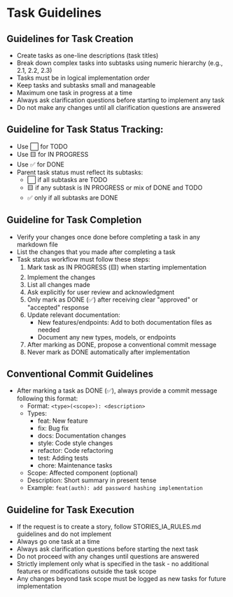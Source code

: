 # Task Guidelines

## Guidelines for Task Creation
- Create tasks as one-line descriptions (task titles)
- Break down complex tasks into subtasks using numeric hierarchy (e.g., 2.1, 2.2, 2.3)
- Tasks must be in logical implementation order
- Keep tasks and subtasks small and manageable
- Maximum one task in progress at a time
- Always ask clarification questions before starting to implement any task
- Do not make any changes until all clarification questions are answered

## Guideline for Task Status Tracking:
- Use ⬜ for TODO
- Use 🟨 for IN PROGRESS
- Use ✅ for DONE
- Parent task status must reflect its subtasks:
  - ⬜ if all subtasks are TODO
  - 🟨 if any subtask is IN PROGRESS or mix of DONE and TODO
  - ✅ only if all subtasks are DONE

## Guideline for Task Completion
- Verify your changes once done before completing a task in any markdown file
- List the changes that you made after completing a task
- Task status workflow must follow these steps:
  1. Mark task as IN PROGRESS (🟨) when starting implementation
  2. Implement the changes
  3. List all changes made
  4. Ask explicitly for user review and acknowledgment
  5. Only mark as DONE (✅) after receiving clear "approved" or "accepted" response
  6. Update relevant documentation:
     - New features/endpoints: Add to both documentation files as needed
     - Document any new types, models, or endpoints
  7. After marking as DONE, propose a conventional commit message
  8. Never mark as DONE automatically after implementation

## Conventional Commit Guidelines
- After marking a task as DONE (✅), always provide a commit message following this format:
  - Format: `<type>(<scope>): <description>`
  - Types:
    - feat: New feature
    - fix: Bug fix
    - docs: Documentation changes
    - style: Code style changes
    - refactor: Code refactoring
    - test: Adding tests
    - chore: Maintenance tasks
  - Scope: Affected component (optional)
  - Description: Short summary in present tense
  - Example: `feat(auth): add password hashing implementation`

## Guideline for Task Execution
- If the request is to create a story, follow STORIES_IA_RULES.md guidelines and do not implement
- Always go one task at a time 
- Always ask clarification questions before starting the next task
- Do not proceed with any changes until questions are answered
- Strictly implement only what is specified in the task - no additional features or modifications outside the task scope
- Any changes beyond task scope must be logged as new tasks for future implementation